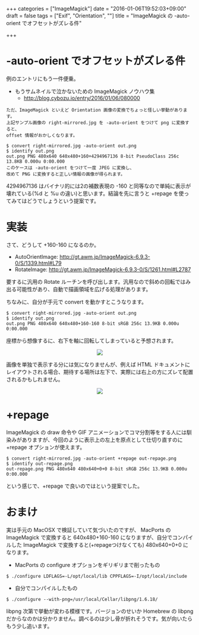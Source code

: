 +++
categories = ["ImageMagick"]
date = "2016-01-06T19:52:03+09:00"
draft = false
tags = ["Exif", "Orientation", ""]
title = "ImageMagick の -auto-orient でオフセットがズレる件"

+++

# -auto-orient でオフセットがズレる件

例のエントリにもう一件便乗。

* もうサムネイルで泣かないための ImageMagick ノウハウ集
   * http://blog.cybozu.io/entry/2016/01/06/080000

```
ただ、ImageMagick といえど Orientation 画像の変換でちょっと怪しい挙動があります。
上記サンプル画像の right-mirrored.jpg を -auto-orient をつけて png に変換すると、
offset 情報がおかしくなります。

$ convert right-mirrored.jpg -auto-orient out.png
$ identify out.png
out.png PNG 480x640 640x480+160+4294967136 8-bit PseudoClass 256c 13.8KB 0.000u 0:00.000
このケースは -auto-orient をつけて一度 JPEG に変換し、
改めて PNG に変換すると正しい情報の画像が得られます。
```

4294967136 はバイナリ的には2の補数表現の -160 と同等なので単純に表示が壊れている(%d と %u の違い)と思います。結論を先に言うと +repage を使ってみてはどうでしょうという提案です。

# 実装

さて、どうして +160-160 になるのか。

 * AutoOrientImage: http://gt.awm.jp/ImageMagick-6.9.3-0/S/1339.html#L79
 * RotateImage: http://gt.awm.jp/ImageMagick-6.9.3-0/S/1261.html#L2787

要するに汎用の Rotate ルーチンを呼び出します。汎用なので斜めの回転ではみ出る可能性があり、自動で描画領域を広げる処理があります。

ちなみに、自分が手元で convert を動かすとこうなります。

```
$ convert right-mirrored.jpg -auto-orient out.png
$ identify out.png
out.png PNG 480x640 640x480+160-160 8-bit sRGB 256c 13.9KB 0.000u 0:00.000
```

座標から想像するに、右下を軸に回転してしまっていると予想されます。

<center> <img src="/2016/01/06/1.jpg" /> </center>

画像を単独で表示する分には気になりませんが、例えば HTML ドキュメントにレイアウトされる場合、期待する場所は左下で、実際には右上の方にズレて配置されるかもしれません。

<center> <img src="/2016/01/06/2.jpg" /> </center>

# +repage

ImageMagick の draw 命令や GIF アニメーションでコマ分割等をする人には馴染みがありますが、今回のように表示上の左上を原点として仕切り直すのに +repage オプションが使えます。

```
$ convert right-mirrored.jpg -auto-orient +repage out-repage.png
$ identify out-repage.png
out-repage.png PNG 480x640 480x640+0+0 8-bit sRGB 256c 13.9KB 0.000u 0:00.000
```

という感じで、+repage で良いのではという提案でした。

# おまけ

実は手元の MacOSX で検証していて気づいたのですが、 MacPorts の ImageMagick で変換すると 640x480+160-160 になりますが、自分でコンパイルした ImageMagick で変換すると(+repageつけなくても) 480x640+0+0 になります。

* MacPorts の configure オプションをギリギリまで削ったもの

```
$ ./configure LDFLAGS=-L/opt/local/lib CPPFLAGS=-I/opt/local/include
```

* 自分でコンパイルしたもの

```
$ ./configure --with-png=/usr/local/Cellar/libpng/1.6.18/
```

libpng 次第で挙動が変わる模様です。バージョンのせいか Homebrew の libpng だからなのかは分かりません。調べるのは少し骨が折れそうです。気が向いたらもう少し追います。

